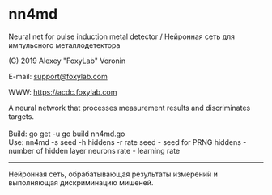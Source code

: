 # nn4md
Neural net for pulse induction metal detector / Нейронная сеть для импульсного металлодетектора

(C) 2019 Alexey "FoxyLab" Voronin

E-mail: support@foxylab.com

WWW: https://acdc.foxylab.com

A neural network that processes measurement results and discriminates targets.<br/>
<br/>
Build:
go get -u 
go build nn4md.go
<br/>
Use:
nn4md -s seed -h hiddens -r rate
seed - seed for PRNG
hiddens - number of hidden layer neurons
rate - learning rate
***
Нейронная сеть, обрабатывающая результаты измерений и выполняющая дискриминацию мишеней.<br/>
